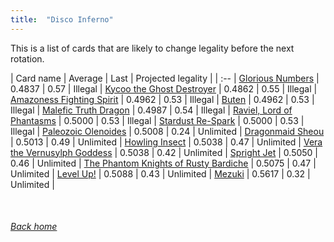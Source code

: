 ```yaml
---
title:  "Disco Inferno"
---
```


This is a list of cards that are likely to change legality before the next rotation.

| Card name | Average | Last | Projected legality |
| :-- |
[Glorious Numbers](https://db.ygoprodeck.com/card/?search=Glorious%20Numbers) | 0.4837 | 0.57 | Illegal |
[Kycoo the Ghost Destroyer](https://db.ygoprodeck.com/card/?search=Kycoo%20the%20Ghost%20Destroyer) | 0.4862 | 0.55 | Illegal |
[Amazoness Fighting Spirit](https://db.ygoprodeck.com/card/?search=Amazoness%20Fighting%20Spirit) | 0.4962 | 0.53 | Illegal |
[Buten](https://db.ygoprodeck.com/card/?search=Buten) | 0.4962 | 0.53 | Illegal |
[Malefic Truth Dragon](https://db.ygoprodeck.com/card/?search=Malefic%20Truth%20Dragon) | 0.4987 | 0.54 | Illegal |
[Raviel, Lord of Phantasms](https://db.ygoprodeck.com/card/?search=Raviel,%20Lord%20of%20Phantasms) | 0.5000 | 0.53 | Illegal |
[Stardust Re-Spark](https://db.ygoprodeck.com/card/?search=Stardust%20Re-Spark) | 0.5000 | 0.53 | Illegal |
[Paleozoic Olenoides](https://db.ygoprodeck.com/card/?search=Paleozoic%20Olenoides) | 0.5008 | 0.24 | Unlimited |
[Dragonmaid Sheou](https://db.ygoprodeck.com/card/?search=Dragonmaid%20Sheou) | 0.5013 | 0.49 | Unlimited |
[Howling Insect](https://db.ygoprodeck.com/card/?search=Howling%20Insect) | 0.5038 | 0.47 | Unlimited |
[Vera the Vernusylph Goddess](https://db.ygoprodeck.com/card/?search=Vera%20the%20Vernusylph%20Goddess) | 0.5038 | 0.42 | Unlimited |
[Spright Jet](https://db.ygoprodeck.com/card/?search=Spright%20Jet) | 0.5050 | 0.46 | Unlimited |
[The Phantom Knights of Rusty Bardiche](https://db.ygoprodeck.com/card/?search=The%20Phantom%20Knights%20of%20Rusty%20Bardiche) | 0.5075 | 0.47 | Unlimited |
[Level Up!](https://db.ygoprodeck.com/card/?search=Level%20Up!) | 0.5088 | 0.43 | Unlimited |
[Mezuki](https://db.ygoprodeck.com/card/?search=Mezuki) | 0.5617 | 0.32 | Unlimited |

<br>

###### [Back home](index)